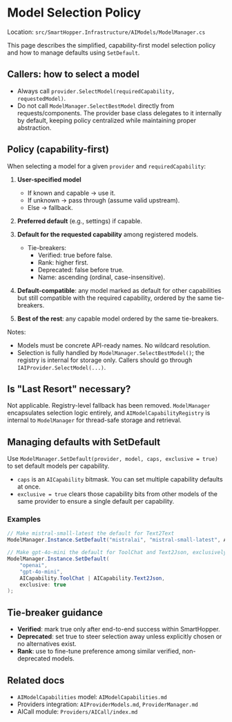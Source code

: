 # Model Selection Policy

Location: `src/SmartHopper.Infrastructure/AIModels/ModelManager.cs`

This page describes the simplified, capability-first model selection policy and how to manage defaults using `SetDefault`.

## Callers: how to select a model

- Always call `provider.SelectModel(requiredCapability, requestedModel)`.
- Do not call `ModelManager.SelectBestModel` directly from requests/components. The provider base class delegates to it internally by default, keeping policy centralized while maintaining proper abstraction.

## Policy (capability-first)

When selecting a model for a given `provider` and `requiredCapability`:

1. __User-specified model__
   - If known and capable → use it.
   - If unknown → pass through (assume valid upstream).
   - Else → fallback.

2. __Preferred default__ (e.g., settings) if capable.

3. __Default for the requested capability__ among registered models.

   - Tie-breakers:
     - Verified: true before false.
     - Rank: higher first.
     - Deprecated: false before true.
     - Name: ascending (ordinal, case-insensitive).

4. __Default-compatible__: any model marked as default for other capabilities but still compatible with the required capability, ordered by the same tie-breakers.

5. __Best of the rest__: any capable model ordered by the same tie-breakers.

Notes:

- Models must be concrete API-ready names. No wildcard resolution.
- Selection is fully handled by `ModelManager.SelectBestModel()`; the registry is internal for storage only. Callers should go through `IAIProvider.SelectModel(...)`.

## Is "Last Resort" necessary?

Not applicable. Registry-level fallback has been removed. `ModelManager` encapsulates selection logic entirely, and `AIModelCapabilityRegistry` is internal to `ModelManager` for thread-safe storage and retrieval.

## Managing defaults with SetDefault

Use `ModelManager.SetDefault(provider, model, caps, exclusive = true)` to set default models per capability.

- `caps` is an `AICapability` bitmask. You can set multiple capability defaults at once.
- `exclusive = true` clears those capability bits from other models of the same provider to ensure a single default per capability.

### Examples

```csharp
// Make mistral-small-latest the default for Text2Text
ModelManager.Instance.SetDefault("mistralai", "mistral-small-latest", AICapability.Text2Text);

// Make gpt-4o-mini the default for ToolChat and Text2Json, exclusively
ModelManager.Instance.SetDefault(
    "openai",
    "gpt-4o-mini",
    AICapability.ToolChat | AICapability.Text2Json,
    exclusive: true
);
```

## Tie-breaker guidance

- __Verified__: mark true only after end-to-end success within SmartHopper.
- __Deprecated__: set true to steer selection away unless explicitly chosen or no alternatives exist.
- __Rank__: use to fine-tune preference among similar verified, non-deprecated models.

## Related docs

- `AIModelCapabilities` model: `AIModelCapabilities.md`
- Providers integration: `AIProviderModels.md`, `ProviderManager.md`
- AICall module: `Providers/AICall/index.md`
